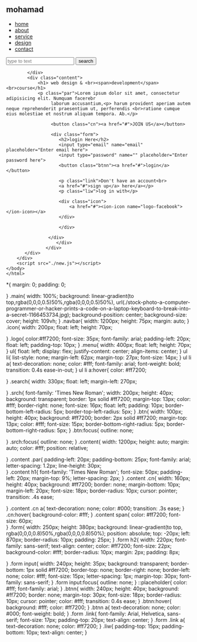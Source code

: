  <html>
    <head>
        <link rel="stylesheet" href="./new.css">
        <title>web designer</title>
    </head>
    <body>
        <div class="main">
            <div class="navbar">
                <div class="icon">
                    <h2 class="logo">mohamad</h2>
                </div>
                <div class="menu">
                    <ul>
                        <li><a href="#">home</a></li>
                        <li><a href="#">about</a></li>
                        <li><a href="#">service</a></li>
                        <li><a href="#">design</a></li>
                        <li><a href="#">contact</a></li>
                    </ul>
                </div>
                <div class="search">
                    <input class="srch" type="search" name="" placeholder="type to text">
                    <a href="#"> <button class="btn">search</button></a>
                </div>

            </div>
            <div class="content">
                <h1> web design & <br><span>development</span> <br>course</h1>
                <p class="par">Lorem ipsum dolor sit amet, consectetur adipisicing elit. Numquam facerebr
                     laborum accusantium,<p> harum provident aperiam autem neque reprehenderit praesentium ut, perferendis <br>ratione cumque eius molestiae et nostrum aliquam tempora. Ab.</p>

                     <button class="cn"><a href="#">JOIN US</a></button>

                     <div class="form">
                        <h2>login Here</h2>
                        <input type="email" name="email" placeholder="Enter email here">
                        <input type="password" name="" placeholder="Enter password here">
                        <button class="btnn"><a href="#">login</a></button>

                        <p class="link">Don't have an account<br>
                        <a href="#">sign up</a> here</a></p>
                        <p class="liw">log in with</p>
                        
                        <div class="icon">
                            <a href="#"><ion-icon name="logo-facebook"></ion-icon></a>
                        </div>
                        
                        </div>

                    </div>     
                       </div>
                   </div>  
           </div>
        </div>
        <script src="./new.js"></script>   
    </body>
    </html>
   *{
    margin: 0;
    padding: 0;

}
.main{
    width: 100%;
    background: linear-gradient(to top,rgba(0,0,0,0.5)50%,rgba(0,0,0,0.5)50%), url(./stock-photo-a-computer-programmer-or-hacker-prints-a-code-on-a-laptop-keyboard-to-break-into-a-secret-1166453734.jpg);
    background-position: center;
    background-size: cover;
    height: 109vh;
}
.navbar{
    width: 1200px;
    height: 75px;
    margin: auto;
}
.icon{
    width: 200px;
    float: left;
    height: 70px;

}
.logo{
    color:#ff7200;
    font-size: 35px;
    font-family: arial;
    padding-left: 20px;
    float: left;
    padding-top: 10px;
}
.menu{
    width: 400px;
    float: left;
    height: 70px;
}
ul{
    float: left;
    display: flex;
    justify-content: center;
    align-items: center;
}
ul li{
    list-style: none;
    margin-left: 62px;
    margin-top: 27px;
    font-size: 14px;
}
ul li a{
    text-decoration: none;
    color: #fff;
    font-family: arial;
    font-weight: bold;
    transition: 0.4s ease-in-out;
}
ul li a:hover{
    color: #ff7200;

}
.search{
    width: 330px;
    float: left;
    margin-left: 270px;

}
.srch{
    font-family: 'Times New Roman';
    width: 200px;
    height: 40px;
    background: transparent;
    border: 1px solid #ff7200;
    margin-top: 13px;
    color: #fff;
    border-right: none;
    font-size: 16px;
    float: left;
    padding: 10px;
    border-bottom-left-radius: 5px;
    border-top-left-radius: 5px;
}
.btn{
    width: 100px;
    height: 40px;
    background: #ff7200;
    border: 2px solid #ff7200;
    margin-top: 13px;
    color: #fff;
    font-size: 15px;
    border-bottom-right-radius: 5px;
    border-bottom-right-radius: 5px;
}
.btn:focus{
    outline: none;

}
.srch:focus{
    outline: none;
}
.content{
    width: 1200px;
    height: auto;
    margin: auto;
    color: #fff;
    position: relative;

}
.content .par{
 padding-left: 20px;
 padding-bottom: 25px;
 font-family: arial;
 letter-spacing: 1.2px;
 line-height: 30px;   
}
.content h1{
    font-family: 'Times New Roman';
    font-size: 50px;
    padding-left: 20px;
    margin-top: 9%;
    letter-spacing: 2px;
}
.content .cn{
    width: 160px;
    height: 40px;
    background: #ff7200;
    border: none;
    margin-bottom: 10px;
    margin-left: 20px;
    font-size: 18px;
    border-radius: 10px;
    cursor: pointer;
    transition: .4s ease;   


}
.content .cn a{
    text-decoration: none;
    color: #000;
    transition: .3s ease;
}
.cn:hover{
    background-color: #fff;
}
.content span{
 color: #ff7200;
 font-size: 60px;   
}
.form{
    width: 250px;
    height: 380px;
    background: linear-gradient(to top, rgba(0,0,0,0.8)50%,rgba(0,0,0,0.8)50%);
    position: absolute;
    top: -20px;
    left: 870px;
    border-radius: 10px;
    padding: 25px;
}
.form h2{
    width: 220px;
    font-family: sans-serif;
    text-align: center;
    color: #ff7200;
    font-size: 22px;
    background-color: #fff;
    border-radius: 10px;
    margin: 2px;
    padding: 8px;

}
.form input{
    width: 240px;
    height: 35px;
    background: transparent;
    border-bottom: 1px solid #ff7200;
    border-top: none;
    border-right: none;
    border-left: none;
    color: #fff;
    font-size: 15px;
    letter-spacing: 1px;
    margin-top: 30px;
    font-family: sans-serif;
}
.form input:focus{
    outline: none;
}
::placeholder{
    color: #fff;
    font-family: arial;
}
.btnn{
    width: 240px;
    height: 40px;
    background: #ff7200;
    border: none;
    margin-top: 30px;
    font-size: 18px;
    border-radius: 10px;
    cursor: pointer;
    color: #fff;
    transition: 0.4s ease;
}
.btnn:hover{
    background: #fff;
    color: #ff7200;
}
.btnn a{
    text-decoration: none;
    color: #000;
    font-weight: bold;
}
.form .link{
    font-family: Arial, Helvetica, sans-serif;
    font-size: 17px;
    padding-top: 20px;
    text-align: center;
}
.form .link a{
    text-decoration: none;
    color: #ff7200;
}
.liw{
    padding-top: 15px;
    padding-bottom: 10px;
    text-align: center;
}
 
    
 
